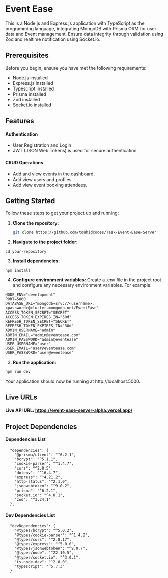 # Event Ease

This is a Node.js and Express.js application with TypeScript as the programming language, integrating MongoDB with Prisma ORM for user data and Event management. Ensure data integrity through validation using Zod and realtime notification using Socket.io.

## Prerequisites

Before you begin, ensure you have met the following requirements:

- Node.js installed
- Express.js installed
- Typescript installed
- Prisma installed
- Zod installed
- Socket.io installed

## Features

#### Authentication

- User Registration and Login
- JWT (JSON Web Tokens) is used for secure authentication.

#### CRUD Operations

- Add and view events in the dashboard.
- Add view users and profiles.
- Add view event booking attendees.

## Getting Started

Follow these steps to get your project up and running:

1. **Clone the repository:**

   ```bash
   git clone https://github.com/touhidcodes/Task-Event-Ease-Server
   ```

2. **Navigate to the project folder:**

```
cd your-repository
```

3. **Install dependencies:**

```
npm install
```

4. **Configure environment variables:**
   Create a .env file in the project root and configure any necessary environment variables. For example:

```
NODE_ENV="development"
PORT=5000
DATABASE_URL="mongodb+srv://<username>:<password>@cluster.mongodb.net/EventEase"
ACCESS_TOKEN_SECRET="SECRET"
ACCESS_TOKEN_EXPIRES_IN="30d"
REFRESH_TOKEN_SECRET="SECRET"
REFRESH_TOKEN_EXPIRES_IN="30d"
ADMIN_USERNAME="admin"
ADMIN_EMAIL="admin@eventease.com"
ADMIN_PASSWORD="admin@eventease"
USER_USERNAME="user"
USER_EMAIL="user@eventease.com"
USER_PASSWORD="user@eventease"
```

3. **Run the application:**

```
npm run dev
```

Your application should now be running at http://localhost:5000.

## Live URLs

#### Live API URL: https://event-ease-server-alpha.vercel.app/

## Project Dependencies

#### Dependencies List

```
  "dependencies": {
    "@prisma/client": "^6.2.1",
    "bcrypt": "^5.1.1",
    "cookie-parser": "^1.4.7",
    "cors": "^2.8.5",
    "dotenv": "^16.4.7",
    "express": "^4.21.2",
    "http-status": "^2.1.0",
    "jsonwebtoken": "^9.0.2",
    "prisma": "^6.2.1",
    "socket.io": "^4.8.1",
    "zod": "^3.24.1"
  },
```

#### Dev Dependencies List

```
  "devDependencies": {
    "@types/bcrypt": "^5.0.2",
    "@types/cookie-parser": "^1.4.8",
    "@types/cors": "^2.8.17",
    "@types/express": "^5.0.0",
    "@types/jsonwebtoken": "^9.0.7",
    "@types/node": "^22.10.5",
    "@types/socket.io": "^3.0.1",
    "ts-node-dev": "^2.0.0",
    "typescript": "^5.7.3"
  }
```
